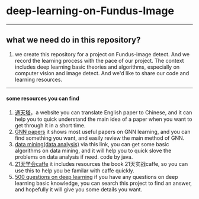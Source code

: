
# deep-learning-on-Fundus-Image
----
## what we need do in this repository?

1. we create this repository for a project on Fundus-image detect. And we record the learning process with the pace of our project. The context includes deep learning basic theories and algorithms, especially on computer vision and image detect. And we'd like to share our code and learning resources. 
------


#### some resources you can find 

1. [通天塔](http://tongtianta.site/)，a website you can translate English paper to Chinese, and it can help you to quick understand the main idea of a paper when you want to get through it in a short time.
2. [GNN papers](https://github.com/thunlp/GNNPapers) it shows most useful papers on GNN learning, and you can find something you want, and easily review the main method of GNN.
3. [data mining(data analysis)](https://github.com/linyiqun/DataMiningAlgorithm) via this link, you can get some basic algorithms on data mining, and it will help you to quick slove the problems on data analysis if need. code by java.
4. [21天学会caffe](https://github.com/zhaoyongke/Caffe21Days) it includes resources the book 21天实战caffe, so you can use this to help you be familar with caffe quickly.
5. [500 questions on deep learning](https://github.com/scutan90/DeepLearning-500-questions) if you have any questions on deep learning basic knowledge, you can search this project to find an answer, and hopefully it will give you some details you want.
